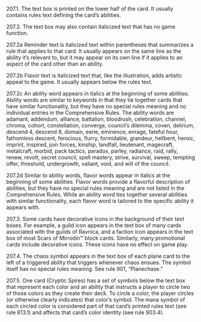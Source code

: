 207.1. The text box is printed on the lower half of the card. It usually contains rules text defining the card’s abilities.

207.2. The text box may also contain italicized text that has no game function.

207.2a Reminder text is italicized text within parentheses that summarizes a rule that applies to that card. It usually appears on the same line as the ability it’s relevant to, but it may appear on its own line if it applies to an aspect of the card other than an ability.

207.2b Flavor text is italicized text that, like the illustration, adds artistic appeal to the game. It usually appears below the rules text.

207.2c An ability word appears in italics at the beginning of some abilities. Ability words are similar to keywords in that they tie together cards that have similar functionality, but they have no special rules meaning and no individual entries in the Comprehensive Rules. The ability words are adamant, addendum, alliance, battalion, bloodrush, celebration, channel, chroma, cohort, constellation, converge, council’s dilemma, coven, delirium, descend 4, descend 8, domain, eerie, eminence, enrage, fateful hour, fathomless descent, ferocious, flurry, formidable, grandeur, hellbent, heroic, imprint, inspired, join forces, kinship, landfall, lieutenant, magecraft, metalcraft, morbid, pack tactics, paradox, parley, radiance, raid, rally, renew, revolt, secret council, spell mastery, strive, survival, sweep, tempting offer, threshold, undergrowth, valiant, void, and will of the council.

207.2d Similar to ability words, flavor words appear in italics at the beginning of some abilities. Flavor words provide a flavorful description of abilities, but they have no special rules meaning and are not listed in the Comprehensive Rules. While an ability word ties together several abilities with similar functionality, each flavor word is tailored to the specific ability it appears with.

207.3. Some cards have decorative icons in the background of their text boxes. For example, a guild icon appears in the text box of many cards associated with the guilds of Ravnica, and a faction icon appears in the text box of most Scars of Mirrodin™ block cards. Similarly, many promotional cards include decorative icons. These icons have no effect on game play.

207.4. The chaos symbol appears in the text box of each plane card to the left of a triggered ability that triggers whenever chaos ensues. The symbol itself has no special rules meaning. See rule 901, “Planechase.”

207.5. One card (Cryptic Spires) has a set of symbols below the text box that represent each color and an ability that instructs a player to circle two of those colors as they create their deck. To circle a color, the player circles (or otherwise clearly indicates) that color’s symbol. The mana symbol of each circled color is considered part of that card’s printed rules text (see rule 613.1) and affects that card’s color identity (see rule 903.4).